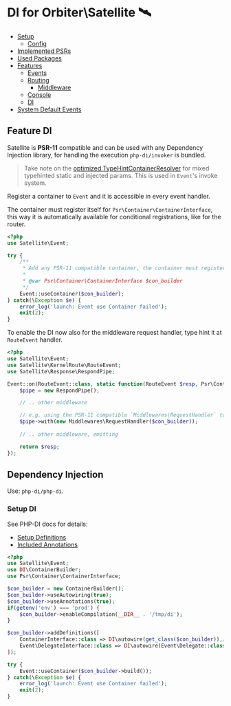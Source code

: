 # DI for Orbiter\Satellite 🛰️

- [Setup](../README.md#setup)
    - [Config](../README.md#config)
- [Implemented PSRs](../README.md#psrs)
- [Used Packages](../README.md#used-packages)
- [Features](README.md)
    - [Events](feature-events.md)
    - [Routing](feature-routing.md)
        - [Middleware](feature-middleware.md)
    - [Console](feature-console.md)
    - [DI](feature-di.md)
- [System Default Events](satellite-events.md)

## Feature DI

Satellite is **PSR-11** compatible and can be used with any Dependency Injection library, for handling the execution `php-di/invoker` is bundled.

> Take note on the [optimized TypeHintContainerResolver](https://github.com/bemit/satellite/blob/master/src/Event/EventDispatcherTypeHintContainerResolver.php) for mixed typehinted static and injected params. This is used in `Event`'s invoke system.

Register a container to `Event` and it is accessible in every event handler.

The container must register itself for `Psr\Container\ContainerInterface`, this way it is automatically available for conditional registrations, like for the router.

```php
<?php
use Satellite\Event;

try {
    /**
     * Add any PSR-11 compatible container, the container must register itself as `ContainerInterface`
     *
     * @var Psr\Container\ContainerInterface $con_builder
     */
    Event::useContainer($con_builder);
} catch(\Exception $e) {
    error_log('launch: Event use Container failed');
    exit(2);
}
```

To enable the DI now also for the middleware request handler, type hint it at `RouteEvent` handler.

```php
<?php
use Satellite\Event;
use Satellite\KernelRoute\RouteEvent;
use Satellite\Response\RespondPipe;

Event::on(RouteEvent::class, static function(RouteEvent $resp, Psr\Container\ContainerInterface $con_builder) {
    $pipe = new RespondPipe();

    // .. other middleware

    // e.g. using the PSR-11 compatible `Middlewares\RequestHandler` to handle the execution of matched routes
    $pipe->with(new Middlewares\RequestHandler($con_builder));
    
    // .. other middleware, emitting

    return $resp;
});
```

## Dependency Injection

Use: `php-di/php-di`.

### Setup DI

See PHP-DI docs for details:

- [Setup Definitions](http://php-di.org/doc/php-definitions.html)
- [Included Annotations](http://php-di.org/doc/annotations.html)

```php
<?php
use Satellite\Event;
use DI\ContainerBuilder;
use Psr\Container\ContainerInterface;

$con_builder = new ContainerBuilder();
$con_builder->useAutowiring(true);
$con_builder->useAnnotations(true);
if(getenv('env') === 'prod') {
    $con_builder->enableCompilation(__DIR__ . '/tmp/di');
}

$con_builder->addDefinitions([
    ContainerInterface::class => DI\autowire(get_class($con_builder)),// must be provided for Container
    Event\DelegateInterface::class => DI\autowire(Event\Delegate::class),// optional usage for Event\Delegate
]);

try {
    Event::useContainer($con_builder->build());
} catch(\Exception $e) {
    error_log('launch: Event use Container failed');
    exit(2);
}
```
